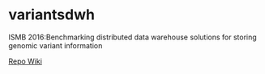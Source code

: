 # variantsdwh
ISMB 2016:Benchmarking distributed data warehouse solutions for storing genomic variant information


[Repo Wiki](https://github.com/ZSI-Bio/variantsdwh/wiki)
